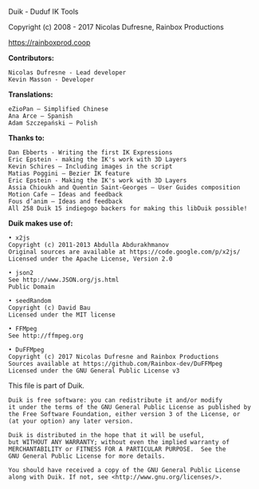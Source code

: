 Duik - Duduf IK Tools

Copyright (c) 2008 - 2017 Nicolas Dufresne, Rainbox Productions

https://rainboxprod.coop

__Contributors:__

    Nicolas Dufresne - Lead developer
    Kevin Masson - Developer

__Translations:__

    eZioPan – Simplified Chinese
    Ana Arce – Spanish
    Adam Szczepański – Polish

__Thanks to:__

    Dan Ebberts - Writing the first IK Expressions
    Eric Epstein - making the IK's work with 3D Layers
    Kevin Schires – Including images in the script
    Matias Poggini – Bezier IK feature
    Eric Epstein - Making the IK's work with 3D Layers
    Assia Chioukh and Quentin Saint-Georges – User Guides composition
    Motion Cafe – Ideas and feedback
    Fous d’anim – Ideas and feedback
    All 258 Duik 15 indiegogo backers for making this libDuik possible!

__Duik makes use of:__

    • x2js
    Copyright (c) 2011-2013 Abdulla Abdurakhmanov
    Original sources are available at https://code.google.com/p/x2js/
    Licensed under the Apache License, Version 2.0

    • json2
    See http://www.JSON.org/js.html
    Public Domain

    • seedRandom
    Copyright (c) David Bau
    Licensed under the MIT license

    • FFMpeg
    See http://ffmpeg.org

    • DuFFMpeg
    Copyright (c) 2017 Nicolas Dufresne and Rainbox Productions
    Sources available at https://github.com/Rainbox-dev/DuFFMpeg
    Licensed under the GNU General Public License v3

This file is part of Duik.

    Duik is free software: you can redistribute it and/or modify
    it under the terms of the GNU General Public License as published by
    the Free Software Foundation, either version 3 of the License, or
    (at your option) any later version.

    Duik is distributed in the hope that it will be useful,
    but WITHOUT ANY WARRANTY; without even the implied warranty of
    MERCHANTABILITY or FITNESS FOR A PARTICULAR PURPOSE.  See the
    GNU General Public License for more details.

    You should have received a copy of the GNU General Public License
    along with Duik. If not, see <http://www.gnu.org/licenses/>.
